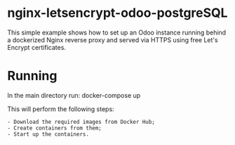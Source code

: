 # nginx-letsencrypt-odoo-postgreSQL
This simple example shows how to set up an Odoo instance running behind a dockerized Nginx reverse proxy and served via HTTPS using free Let's Encrypt certificates.

# Running

In the main directory run: docker-compose up

This will perform the following steps:

    - Download the required images from Docker Hub;
    - Create containers from them;
    - Start up the containers. 
